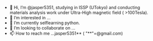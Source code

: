 - 👋 Hi, I’m @jasper5351, studying in ISSP (UTokyo) and conducting materials analysis work under Ultra-High magnetic field ( >100Tesla).
- 👀 I’m interested in ...
- 🌱 I’m currently selflearning python.
- 💞️ I’m looking to collaborate on ...
- 📫 How to reach me ...jasper5351** ( "**"=@gmail.com)

<!---
jasper5351/jasper5351 is a ✨ special ✨ repository because its `README.md` (this file) appears on your GitHub profile.
You can click the Preview link to take a look at your changes.
--->
